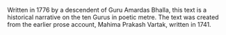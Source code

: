 Written in 1776 by a descendent of Guru Amardas Bhalla, this text is a historical narrative on the ten Gurus in poetic metre. The text was created from the earlier prose account, Mahima Prakash Vartak, written in 1741. 
